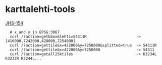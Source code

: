 # karttalehti-tools

[JHS-154](http://www.jhs-suositukset.fi/c/document_library/get_file?folderId=43384&name=DLFE-1006.pdf)

```
  # x and y in EPSG:3067
  curl /?action=getbbox&lehti=S4311R                      -> [416000,7242000,428000,7254000]
  curl /?action=gettile&x=422000&y=7250000&splitted=true  -> S4311R
  curl /?action=gettile&x=422000&y=7250000                -> S4311
  curl /?action=getall25ktiles                            -> K3234L K3232R K3244L...
```
